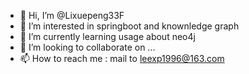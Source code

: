 - 👋 Hi, I’m @Lixuepeng33F
- 👀 I’m interested in springboot and knownledge graph
- 🌱 I’m currently learning usage about neo4j 
- 💞️ I’m looking to collaborate on ...
- 📫 How to reach me : mail to leexp1996@163.com

<!---
Lixuepeng33F/Lixuepeng33F is a ✨ special ✨ repository because its `README.md` (this file) appears on your GitHub profile.
You can click the Preview link to take a look at your changes.
--->
